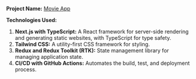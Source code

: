 **Project Name:** [Movie App](https://mymovies.store/app)

**Technologies Used:**

1. **Next.js with TypeScript:** A React framework for server-side rendering and generating static websites, with TypeScript for type safety.
2. **Tailwind CSS:** A utility-first CSS framework for styling.
3. **Redux and Redux Toolkit (RTK):** State management library for managing application state.
4. **CI/CD with GitHub Actions:** Automates the build, test, and deployment process.

